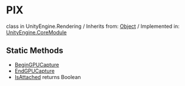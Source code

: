 # PIX
class in UnityEngine.Rendering
 / Inherits from: <a href="https://docs.unity3d.com/6000.0/Documentation/ScriptReference/Object.html">Object</a> / Implemented in: <a href="https://docs.unity3d.com/6000.0/Documentation/ScriptReference/UnityEngine.CoreModule.html">UnityEngine.CoreModule</a>
## Static Methods
- <a href="https://docs.unity3d.com/6000.0/Documentation/ScriptReference/PIX.BeginGPUCapture.html">BeginGPUCapture</a>
- <a href="https://docs.unity3d.com/6000.0/Documentation/ScriptReference/PIX.EndGPUCapture.html">EndGPUCapture</a>
- <a href="https://docs.unity3d.com/6000.0/Documentation/ScriptReference/PIX.IsAttached.html">IsAttached</a> returns Boolean
